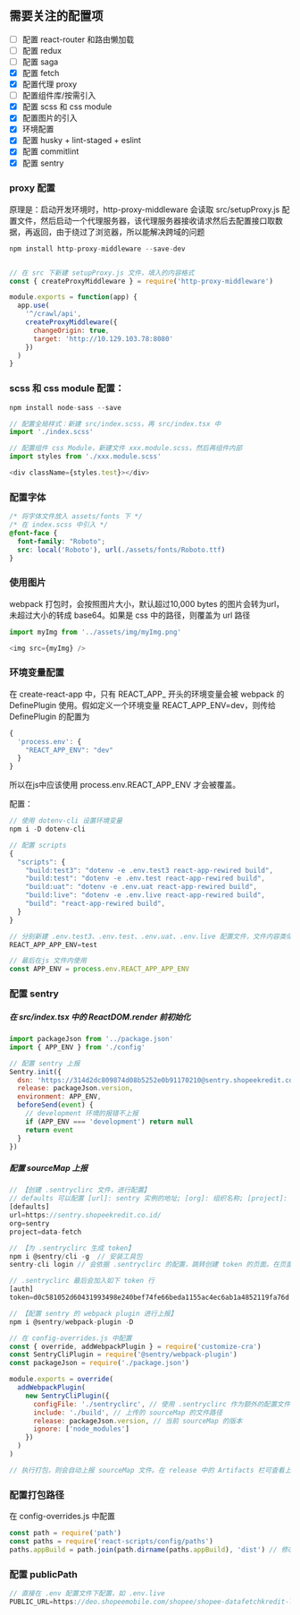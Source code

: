 ## 需要关注的配置项
- [ ] 配置 react-router 和路由懒加载
- [ ] 配置 redux
- [ ] 配置 saga
- [x] 配置 fetch
- [x] 配置代理 proxy
- [ ] 配置组件库/按需引入
- [x] 配置 scss 和 css module
- [x] 配置图片的引入
- [x] 环境配置
- [x] 配置 husky + lint-staged + eslint
- [x] 配置 commitlint
- [x] 配置 sentry

### proxy 配置
原理是：启动开发环境时，http-proxy-middleware 会读取 src/setupProxy.js 配置文件，然后启动一个代理服务器，该代理服务器接收请求然后去配置接口取数据，再返回，由于绕过了浏览器，所以能解决跨域的问题
```js
npm install http-proxy-middleware --save-dev


// 在 src 下新建 setupProxy.js 文件，填入的内容格式
const { createProxyMiddleware } = require('http-proxy-middleware')

module.exports = function(app) {
  app.use(
    '^/crawl/api',
    createProxyMiddleware({
      changeOrigin: true,
      target: 'http://10.129.103.78:8080'
    })
  )
}
```

### scss 和 css module 配置：
```js
npm install node-sass --save

// 配置全局样式：新建 src/index.scss，再 src/index.tsx 中
import './index.scss'

// 配置组件 css Module，新建文件 xxx.module.scss，然后再组件内部
import styles from './xxx.module.scss'

<div className={styles.test}></div>
```

### 配置字体
```css
/* 将字体文件放入 assets/fonts 下 */
/* 在 index.scss 中引入 */
@font-face {
  font-family: "Roboto";
  src: local('Roboto'), url(./assets/fonts/Roboto.ttf)
}
```

### 使用图片
webpack 打包时，会按照图片大小，默认超过10,000 bytes 的图片会转为url，未超过大小的转成 base64。如果是 css 中的路径，则覆盖为 url 路径
```js
import myImg from '../assets/img/myImg.png'

<img src={myImg} />
```

### 环境变量配置
在 create-react-app 中，只有 REACT_APP_ 开头的环境变量会被 webpack 的 DefinePlugin 使用。假如定义一个环境变量 REACT_APP_ENV=dev，则传给 DefinePlugin 的配置为
```js
{
  'process.env': {
    "REACT_APP_ENV": "dev"
  }
}
```
所以在js中应该使用 process.env.REACT_APP_ENV 才会被覆盖。

配置：
```js
// 使用 dotenv-cli 设置环境变量
npm i -D dotenv-cli

// 配置 scripts
{
  "scripts": {
    "build:test3": "dotenv -e .env.test3 react-app-rewired build",
    "build:test": "dotenv -e .env.test react-app-rewired build",
    "build:uat": "dotenv -e .env.uat react-app-rewired build",
    "build:live": "dotenv -e .env.live react-app-rewired build",
    "build": "react-app-rewired build",
  }
}

// 分别新建 .env.test3、.env.test、.env.uat、.env.live 配置文件，文件内容类似于
REACT_APP_APP_ENV=test

// 最后在js 文件内使用
const APP_ENV = process.env.REACT_APP_APP_ENV
```

### 配置 sentry
##### 在 src/index.tsx 中的 ReactDOM.render 前初始化
```js
import packageJson from '../package.json'
import { APP_ENV } from './config'

// 配置 sentry 上报
Sentry.init({
  dsn: 'https://314d2dc809874d08b5252e0b91170210@sentry.shopeekredit.co.id/80',
  release: packageJson.version,
  environment: APP_ENV,
  beforeSend(event) {
    // development 环境的报错不上报
    if (APP_ENV === 'development') return null
    return event
  }
})
```

##### 配置 sourceMap 上报
```js
// 【创建 .sentryclirc 文件，进行配置】
// defaults 可以配置 [url]: sentry 实例的地址; [org]: 组织名称; [project]: 项目名称
[defaults]
url=https://sentry.shopeekredit.co.id/
org=sentry
project=data-fetch
```

```js
// 【为 .sentryclirc 生成 token】
npm i @sentry/cli -g  // 安装工具包
sentry-cli login // 会依据 .sentryclirc 的配置，跳转创建 token 的页面。在页面内手动创建 token 后复制，然后回到命令行粘贴

// .sentryclirc 最后会加入如下 token 行
[auth]
token=d0c581052d60431993498e240bef74fe66beda1155ac4ec6ab1a4852119fa76d
```

```js
// 【配置 sentry 的 webpack plugin 进行上报】
npm i @sentry/webpack-plugin -D

// 在 config-overrides.js 中配置
const { override, addWebpackPlugin } = require('customize-cra')
const SentryCliPlugin = require('@sentry/webpack-plugin')
const packageJson = require('./package.json')

module.exports = override(
  addWebpackPlugin(
    new SentryCliPlugin({
      configFile: './sentryclirc', // 使用 .sentryclirc 作为额外的配置文件
      include: './build', // 上传的 sourceMap 的文件路径
      release: packageJson.version, // 当前 sourceMap 的版本
      ignore: ['node_modules']
    })
  )
)

// 执行打包，则会自动上报 sourceMap 文件。在 release 中的 Artifacts 栏可查看上报的 sourceMap 文件
```

### 配置打包路径
在 config-overrides.js 中配置
```js
const path = require('path')
const paths = require('react-scripts/config/paths')
paths.appBuild = path.join(path.dirname(paths.appBuild), 'dist') // 修改打包目录
```

### 配置 publicPath
```js
// 直接在 .env 配置文件下配置，如 .env.live
PUBLIC_URL=https://deo.shopeemobile.com/shopee/shopee-datafetchkredit-live-id
```